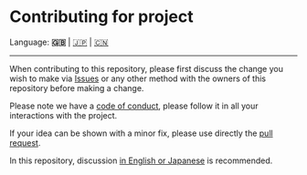 # Contributing for project

Language: **🇬🇧** | [🇯🇵](./CONTRIBUTING.ja.md) | [🇨🇳](./CONTRIBUTING.zh.md)

---

When contributing to this repository, please first discuss the change you
wish to make via [Issues](https://github.com/kurone-kito/lints-config/issues)
or any other method with the owners of this repository before making a change.

Please note we have a [code of conduct](./CODE_OF_CONDUCT.md),
please follow it in all your interactions with the project.

If your idea can be shown with a minor fix, please use directly the
[pull request](https://github.com/kurone-kito/lints-config/pulls).

In this repository, discussion
[in English or Japanese](https://translate.google.com/) is recommended.
